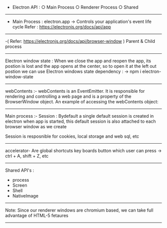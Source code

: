 - Electron API :
  ○ Main Process
  ○ Renderer Process
  ○ Shared

---

- Main Process :
  electron.app -> Controls your application's event life cycle
  Refer : https://electronjs.org/docs/api/app

---

-( Refer: https://electronjs.org/docs/api/browser-window )
Parent & Child process

---

Electron window state : When we close the app and reopen the app, its postion is lost and the app opens at the
center, so to open it at the left out postion we can use Electron windows state dependency :
-> npm i electron-window-state

---

webContents :-
webContents is an EventEmitter. It is responsible for rendering and controlling a web page and is a property of the BrowserWindow object. An example of accessing the webContents object:

---

Main process :-
Session : Bydefault a single default session is created in electron when app is started, this
default session is also attached to each browser window as we create

Session is resposnible for cookies, local storage and web sql, etc

---

accelerator- Are global shortcuts key boards button which user can press -> ctrl + A, shift + Z, etc

---

Shared API's :

- process
- Screen
- Shell
- NativeImage

---

Note: Since our renderer windows are chromium based, we can take full advantage of HTML-5 fetaures

---
